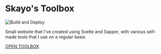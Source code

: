 # Skayo's Toolbox

![Build and Deploy](https://github.com/Skayo/Toolbox/workflows/Build%20and%20Deploy/badge.svg)

Small website that I've created using Svelte and Sapper, with various self-made tools that I use on a regular basis

[OPEN TOOLBOX](https://tools.skayo.dev)
